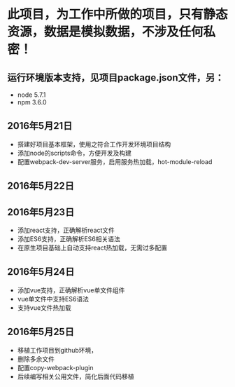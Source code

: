 # 此项目，为工作中所做的项目，只有静态资源，数据是模拟数据，不涉及任何私密！
## 运行环境版本支持，见项目package.json文件，另：
- node 5.7.1
- npm 3.6.0

## 2016年5月21日
- 搭建好项目基本框架，使用之符合工作开发环境项目结构
- 添加node的scripts命令，方便开发及构建
- 配置webpack-dev-server服务，启用服务热加载，hot-module-reload

## 2016年5月22日


## 2016年5月23日
- 添加react支持，正确解析react文件
- 添加ES6支持，正确解析ES6相关语法
- 在原生项目基础上自动支持react热加载，无需过多配置


## 2016年5月24日
- 添加vue支持，正确解析vue单文件组件
- vue单文件中支持ES6语法
- 支持vue文件热加载

## 2016年5月25日
- 移植工作项目到github环境，
- 删除多余文件
- 配置copy-webpack-plugin
- 后续编写相关公用文件，简化后面代码移植
